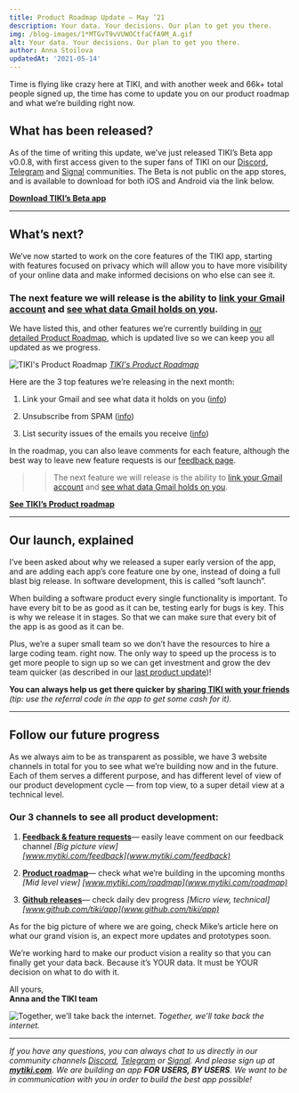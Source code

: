 ```yaml
---
title: Product Roadmap Update — May ‘21
description: Your data. Your decisions. Our plan to get you there.
img: /blog-images/1*MTGvT9vVUWOCtfaCfA9M_A.gif
alt: Your data. Your decisions. Our plan to get you there.
author: Anna Stoilova
updatedAt: '2021-05-14'
---
```

Time is flying like crazy here at TIKI, and with another week and 66k+ total people signed up, the time has come to update you on our product roadmap and what we’re building right now.  

## What has been released?
As of the time of writing this update, we’ve just released TIKI’s Beta app v0.0.8, with first access given to the super fans of TIKI on our [Discord](https://discord.com/invite/evjYQq48Be), [Telegram](https://t.me/mytikiapp) and [Signal](https://signal.group/#CjQKIA66Eq2VHecpcCd-cu-dziozMRSH3EuQdcZJNyMOYNi5EhC0coWtjWzKQ1dDKEjMqhkP) communities. The Beta is not public on the app stores, and is available to download for both iOS and Android via the link below.  

**[Download TIKI’s Beta app](https://mytiki.com/blog/beta-install-instructions)**  

---

## What’s next?
We‘ve now started to work on the core features of the TIKI app, starting with features focused on privacy which will allow you to have more visibility of your online data and make informed decisions on who else can see it.  

### The next feature we will release is the ability to [link your Gmail account](https://www.notion.so/mytiki/Link-Gmail-account-9fcff4e017f44cfbb238e1a5b128b201) and [see what data Gmail holds on you](https://www.notion.so/mytiki/List-what-Gmail-holds-on-you-37f0db9aebab43cf8e35da91083971a8).  
We have listed this, and other features we’re currently building in [our detailed Product Roadmap](http://www.mytiki.com/roadmap), which is updated live so we can keep you all updated as we progress.  

![TIKI's Product Roadmap](/blog-images/1*QVjmAek-wu7sZowvwdhIFg.png)
*[TIKI's Product Roadmap](http://www.mytiki.com/roadmap)*

Here are the 3 top features we’re releasing in the next month:  

1. Link your Gmail and see what data it holds on you ([info](https://www.notion.so/mytiki/List-what-Gmail-holds-on-you-37f0db9aebab43cf8e35da91083971a8))  
   
2. Unsubscribe from SPAM ([info](https://www.notion.so/mytiki/Unsubscribe-from-SPAM-1f177a0ea0ea4d4e8ddc8a766ee50731))  
   
3. List security issues of the emails you receive ([info](https://www.notion.so/mytiki/List-security-issues-of-the-emails-you-receive-403d795fcf8d4497912a1a614c23cfcb))  

In the roadmap, you can also leave comments for each feature, although the best way to leave new feature requests is our [feedback page](https://feedback.mytiki.com/).  

>> The next feature we will release is the ability to [link your Gmail account](https://www.notion.so/mytiki/Link-Gmail-account-9fcff4e017f44cfbb238e1a5b128b201) and [see what data Gmail holds on you](https://www.notion.so/mytiki/List-what-Gmail-holds-on-you-37f0db9aebab43cf8e35da91083971a8).  

**[See TIKI’s Product roadmap](http://www.mytiki.com/roadmap)**  

---

## Our launch, explained
I’ve been asked about why we released a super early version of the app, and are adding each app’s core feature one by one, instead of doing a full blast big release. In software development, this is called “soft launch”.  

When building a software product every single functionality is important. To have every bit to be as good as it can be, testing early for bugs is key. This is why we release it in stages. So that we can make sure that every bit of the app is as good as it can be.  

Plus, we’re a super small team so we don’t have the resources to hire a large coding team. right now. The only way to speed up the process is to get more people to sign up so we can get investment and grow the dev team quicker (as described in our [last product update](https://mytiki.com/blog/release-update-0421))!  

**You can always help us get there quicker by [sharing TIKI with your friends](http://www.mytiki.com/#signup)** *(tip: use the referral code in the app to get some cash for it).*

---

## Follow our future progress
As we always aim to be as transparent as possible, we have 3 website channels in total for you to see what we’re building now and in the future. Each of them serves a different purpose, and has different level of view of our product development cycle — from top view, to a super detail view at a technical level.  

### Our 3 channels to see all product development:
1. **[Feedback & feature requests](https://feedback.mytiki.com/)**— easily leave comment on our feedback channel *[Big picture view]  
   [www.mytiki.com/feedback](www.mytiki.com/feedback)*  
   
2. **[Product roadmap](https://www.notion.so/206e9e86c520468ea604e057c0f0dea7?v=20062bf2771d4952840f862334a6cfc5)**— check what we’re building in the upcoming months *[Mid level view]
   [www.mytiki.com/roadmap](www.mytiki.com/roadmap)*  
   
3. **[Github releases](https://github.com/tiki/app/milestones)**— check daily dev progress *[Micro view, technical]  
   [www.github.com/tiki/app](www.github.com/tiki/app)*  
   
As for the big picture of where we are going, check Mike’s article here on what our grand vision is, an expect more updates and prototypes soon.  

We’re working hard to make our product vision a reality so that you can finally get your data back. Because it’s YOUR data. It must be YOUR decision on what to do with it.  

All yours,  
**Anna and the TIKI team**  

![Together, we’ll take back the internet.](/blog-images/1*McPJd7KKT6Luym5cTzP_hA.gif)
*Together, we’ll take back the internet.*  

---

*If you have any questions, you can always chat to us directly in our community channels [Discord](https://discord.com/invite/evjYQq48Be), [Telegram](https://t.me/mytikiapp) or [Signal](https://signal.group/#CjQKIA66Eq2VHecpcCd-cu-dziozMRSH3EuQdcZJNyMOYNi5EhC0coWtjWzKQ1dDKEjMqhkP). And please sign up at **[mytiki.com](https://www.mytiki.com/#signup)**.
We are building an app **FOR USERS, BY USERS**. We want to be in communication with you in order to build the best app possible!*
